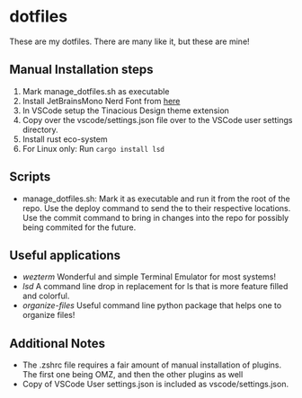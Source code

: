 # dotfiles
These are my dotfiles. There are many like it, but these are mine!

## Manual Installation steps
1. Mark manage_dotfiles.sh as executable
2. Install JetBrainsMono Nerd Font from [here](https://www.nerdfonts.com)
3. In VSCode setup the Tinacious Design theme extension
4. Copy over the vscode/settings.json file over to the VSCode user settings directory.
5. Install rust eco-system
6. For Linux only: Run `cargo install lsd`

## Scripts
- manage_dotfiles.sh: Mark it as executable and run it from the root of the repo. Use the deploy command to send the to their respective locations. Use the commit command to bring in changes into the repo for possibly being commited for the future.

## Useful applications
- *wezterm* Wonderful and simple Terminal Emulator for most systems!
- *lsd* A command line drop in replacement for ls that is more feature filled and colorful.
- *organize-files* Useful command line python package that helps one to organize files!

## Additional Notes
- The .zshrc file requires a fair amount of manual installation of plugins. The first one being OMZ, and then the other plugins as well
- Copy of VSCode User settings.json is included as vscode/settings.json.

